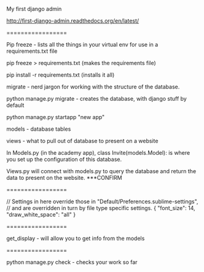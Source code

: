 My first django admin

http://first-django-admin.readthedocs.org/en/latest/

=================

Pip freeze - lists all the things in your virtual env for use in a requirements.txt file

pip freeze > requirements.txt (makes the requirements file)

pip install -r requirements.txt (installs it all)

migrate - nerd jargon for working with the structure of the database. 

python manage.py migrate - creates the database, with django stuff by default

python manage.py startapp "new app"

models - database tables

views - what to pull out of database to present on a website


In Models.py (in the academy app), class Invite(models.Model): is where you set up the configuration of this database.

Views.py will connect with models.py to query the database and return the data to present on the website. ***CONFIRM

=================

// Settings in here override those in "Default/Preferences.sublime-settings",
// and are overridden in turn by file type specific settings.
{
	"font_size": 14,
	"draw_white_space": "all"
}

=================

get_display - will allow you to get info from the models

=================

python manage.py check - checks your work so far
